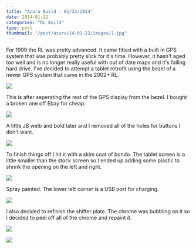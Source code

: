 ```yaml
---
title: "Acura Build - 01/22/2014"
date: 2014-01-22
categories: "RL Build"
type: post
thumbnail: "/post/acura/14-01-22/images/1.jpg"
---
```


For 1999 the RL was pretty advanced. It came fitted with a built in GPS system that was probably pretty slick for it's time. However, it hasn't aged too well and is no longer really useful with out of date maps and it's failing hard drive. I've decided to attempt a tablet retrofit using the bezel of a newer GPS system that came in the 2002+ RL.

![](images/1.jpg)

This is after seperating the rest of the GPS display from the bezel. I bought a broken one off Ebay for cheap.

![](images/2.jpg)

A little JB welb and bold later and I removed all of the holes for buttons I don't want.

![](images/3.jpg)

To finish things off I hit it with a skim coat of bondo. The tablet screen is a little smaller than the stock screen so I ended up adding some plastic to shrink the opening on the left and right.

![](images/4.jpg)

Spray painted. The lower left corner is a USB port for charging.

![](images/5.jpg)

I also decided to refinish the shifter plate. The chrome was bubbling on it so I decided to peel off all of the chrome and repaint it.

![](images/6.jpg)

![](images/7.jpg)
